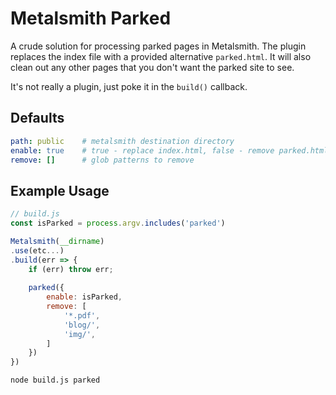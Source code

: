 Metalsmith Parked
=================

A crude solution for processing parked pages in Metalsmith.
The plugin replaces the index file with a provided alternative `parked.html`.
It will also clean out any other pages that you don't want the parked site
to see.

It's not really a plugin, just poke it in the `build()` callback.

## Defaults

```yaml
path: public    # metalsmith destination directory
enable: true    # true - replace index.html, false - remove parked.html
remove: []      # glob patterns to remove
```


## Example Usage

```js
// build.js
const isParked = process.argv.includes('parked')

Metalsmith(__dirname)
.use(etc...)
.build(err => {
    if (err) throw err;
    
    parked({
        enable: isParked,
        remove: [
            '*.pdf',
            'blog/',
            'img/',
        ]
    })
})
```

```sh
node build.js parked
```
